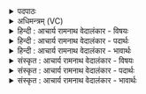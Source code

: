 <details><summary>पदपाठः</summary>

उ꣣त꣢। उ꣣। नु꣢। अ꣣स्य। जो꣡ष꣢꣯म्। आ। इ꣡न्द्रः꣢꣯। सु꣣त꣡स्य꣢। गो꣡म꣢꣯तः। प्रा꣣तः꣢। हो꣡ता꣢꣯। इ꣡व। मत्सति। १७८७।
</details>

<details><summary>अधिमन्त्रम् (VC)</summary>

- सोमः
- बिन्दुः पूतदक्षो वा आङ्गिरसः
- गायत्री
- षड्जः
</details>

<details><summary>हिन्दी : आचार्य रामनाथ वेदालंकार - विषयः</summary>

आगे फिर ब्रह्मानन्द का विषय है।
</details>

<details><summary>हिन्दी : आचार्य रामनाथ वेदालंकार - पदार्थः</summary>

पदार्थान्वयभाषाः -  (उत उ नु) और (प्रातः) प्रातःकाल (सुतस्य) ब्रह्मयज्ञ द्वारा परिस्रुत, (गोमतः) प्रकाशयुक्त (अस्य) इस ब्रह्मानन्द-रूप सोमरस के (जोषम्) सेवन की (इन्द्रः) योगी मनुष्य (मत्सति) स्तुति करता है, (होता इव) जैसे होम करनेवाला मनुष्य अग्नि की स्तुति करता है ॥३॥ यहाँ उपमालङ्कार है ॥३॥
</details>

<details><summary>हिन्दी : आचार्य रामनाथ वेदालंकार - भावार्थः</summary>

भावार्थभाषाः -  जैसे प्रातःकाल देवयज्ञ में अग्नि में होम करनेवाला पुरुष अग्नि की स्तुति करता है,वैसे ही योगी ब्रह्मयज्ञ में परमात्मा की सङ्गति से प्राप्त आनन्द की स्तुति करता है ॥३॥
</details>

<details><summary>संस्कृत : आचार्य रामनाथ वेदालंकार - विषयः</summary>

अथ पुनर्ब्रह्मानन्दविषयमाह।
</details>

<details><summary>संस्कृत : आचार्य रामनाथ वेदालंकार - पदार्थः</summary>

पदार्थान्वयभाषाः -  (उत उ नु) अपि च (प्रातः) प्रभातवेलायाम् (सुतस्य) ब्रह्मयज्ञेन अभिषुतस्य (गोमतः) प्रकाशयुक्तस्य (अस्य) ब्रह्मानन्दरूपस्य सोमरसस्य (जोषम्) सेवनम्। [जुषी प्रीतिसेवनयोः, तुदादिः, घञ् प्रत्ययः।] (इन्द्रः) योगी जनः (मत्सति) स्तौति। [मदि स्तुत्यादौ, लेटि सिब्विकरणे रूपम्।] (होता इव) होमकर्ता यथा यज्ञाग्निं स्तौति तथा ॥३॥ अत्रोपमालङ्कारः ॥३॥
</details>

<details><summary>संस्कृत : आचार्य रामनाथ वेदालंकार - भावार्थः</summary>

भावार्थभाषाः -  यथा प्रातर्देवयज्ञेऽग्नौ होमकर्ता पुरुषोऽग्निं स्तौति तथा योगी ब्रह्मयज्ञे परमात्मसङ्गेन प्राप्तमानन्दं स्तौति ॥३॥
</details>